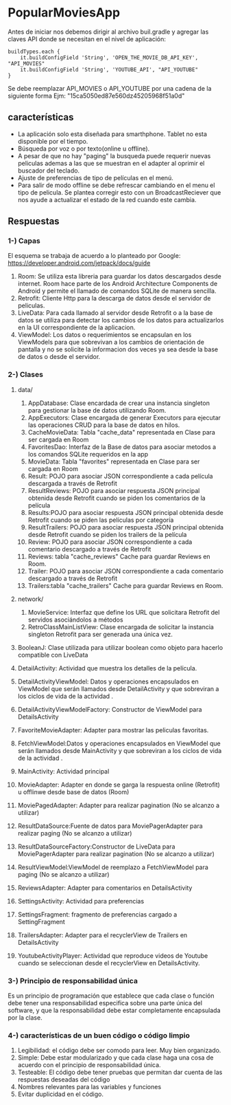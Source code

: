 # PopularMoviesApp
Antes de iniciar nos debemos dirigir al archivo buil.gradle y agregar las claves API donde se necesitan en el nivel de aplicación:

    buildTypes.each {
        it.buildConfigField 'String', 'OPEN_THE_MOVIE_DB_API_KEY', "API_MOVIES"
        it.buildConfigField 'String', 'YOUTUBE_API', "API_YOUTUBE"
    }

Se debe reemplazar API_MOVIES o API_YOUTUBE por una cadena de la siguiente forma Ejm:  \"15ca5050ed87e560dz45205968f51a0d\"

## características
* La aplicación solo esta diseñada para smarthphone. Tablet no esta disponible por el tiempo.<br>
* Búsqueda por voz o por texto(online u offline).<br>
* A pesar de que no hay "paging" la busqueda puede requerir nuevas peliculas ademas a las que se muestran en el adapter al oprimir el buscador del teclado.<br>
* Ajuste de preferencias de tipo de películas en el menú.<br>
* Para salir de modo offline se debe refrescar cambiando en el menu el tipo de pelicula. Se plantea corregir esto con un BroadcastReciever que nos ayude a actualizar el estado de la red cuando este cambia.

## Respuestas
### 1-) Capas
El esquema se trabaja de acuerdo a lo planteado por Google: https://developer.android.com/jetpack/docs/guide
1. Room: Se utiliza esta libreria para guardar los datos descargados desde internet. Room hace parte de  los Android Architecture Components de Android y permite el llamado de comandos SQLite de manera sencilla.
1. Retrofit: Cliente Http para la descarga de datos desde el servidor de peliculas.
1. LiveData: Para cada llamado al servidor desde Retrofit o a la base de datos se utiliza para detectar los cambios de los datos para actualizarlos en la UI correspondiente de la aplicacion. 
1. ViewModel: Los datos o requerimientos se encapsulan en los ViewModels para que sobrevivan a los cambios de orientación de pantalla y no se solicite la informacion dos veces ya sea desde la base de datos o desde el servidor.
### 2-) Clases

1. data/
   1. AppDatabase: Clase encardada de crear una instancia singleton para gestionar la base de datos utilizando Room.
   1. AppExecutors: Clase encargada de generar Executors para ejecutar las operaciones CRUD para la base de datos en hilos.
   1. CacheMovieData: Tabla "cache_data" representada en Clase para ser cargada en Room
   1. FavoritesDao: Interfaz de la Base de datos para asociar metodos a los comandos SQLite requeridos en la app
   1. MovieData: Tabla "favorites" representada en Clase para ser cargada en Room
   1. Result: POJO para asociar JSON correspondiente a cada película descargada a través de Retrofit
   1. ResultReviews: POJO para asociar respuesta JSON principal obtenida desde Retrofit cuando se piden los comentarios de la película
   1. Results:POJO para asociar respuesta JSON principal obtenida desde Retrofit cuando se piden las películas por categoría
   1. ResultTrailers: POJO para asociar respuesta JSON principal obtenida desde Retrofit cuando se piden los trailers de la película
   1. Review: POJO para asociar JSON correspondiente a cada comentario descargado a través de Retrofit
   1. Reviews: tabla "cache_reviews" Cache para guardar Reviews en Room.
   1. Trailer: POJO para asociar JSON correspondiente a cada comentario descargado a través de Retrofit
   1. Trailers:tabla "cache_trailers" Cache para guardar Reviews en Room.
   
1. network/
   1. MovieService: Interfaz que define los URL que solicitara Retrofit del servidos asociándolos a métodos
   1. RetroClassMainListView: Clase encargada de solicitar la instancia singleton Retrofit para ser generada una única vez.
   
1. BooleanJ: Clase utilizada para utilizar boolean como objeto para hacerlo compatible con LiveData
1. DetailActivity: Actividad que muestra los detalles de la película.
1. DetailActivityViewModel: Datos y operaciones encapsulados en ViewModel que serán llamados desde DetailActivity y que sobreviran a los ciclos de vida de la actividad .
1. DetailActivityViewModelFactory: Constructor de ViewModel para DetailsActivity
1. FavoriteMovieAdapter: Adapter para mostrar las peliculas favoritas.
1. FetchViewModel:Datos y operaciones encapsulados en ViewModel que serán llamados desde MainActivity y que sobreviran a los ciclos de vida de la actividad .
1. MainActivity: Actividad principal
1. MovieAdapter: Adapter en donde se garga la respuesta online (Retrofit) u offlinwe desde base de datos (Room)
1. MoviePagedAdapter: Adapter para realizar pagination (No se alcanzo a utilizar)
1. ResultDataSource:Fuente de datos para MoviePagerAdapter para realizar paging (No se alcanzo a utilizar)
1. ResultDataSourceFactory:Constructor de LiveData para MoviePagerAdapter para realizar pagination (No se alcanzo a utilizar)
1. ResultViewModel:ViewModel de reemplazo a  FetchViewModel para paging (No se alcanzo a utilizar)
1. ReviewsAdapter: Adapter para comentarios en DetailsActivity
1. SettingsActivity: Actividad para preferencias
1. SettingsFragment: fragmento de preferencias cargado a SettingFragment
1. TrailersAdapter: Adapter para el recyclerView de Trailers en DetailsActivity
1. YoutubeActivityPlayer: Actividad que reproduce videos de Youtube cuando se seleccionan desde el recyclerView en DetailsActivity.

### 3-) Principio de responsabilidad única
Es un principio de programación que establece que cada clase o función debe tener una responsabilidad especifica sobre una parte única del software, y que la responsabilidad debe estar completamente encapsulada por la clase.

### 4-) características de un buen código o código limpio
1.  Legibilidad: el código debe ser comodo para leer. Muy bien organizado.
1.  Simple: Debe estar modularizado y que cada clase haga una cosa de acuerdo con el principio de responsabilidad única.
1.  Testeable: El código debe tener pruebas que permitan dar cuenta de las respuestas deseadas del código
1.  Nombres relevantes para las variables y funciones
1.  Evitar duplicidad en el código.





   


   


      
